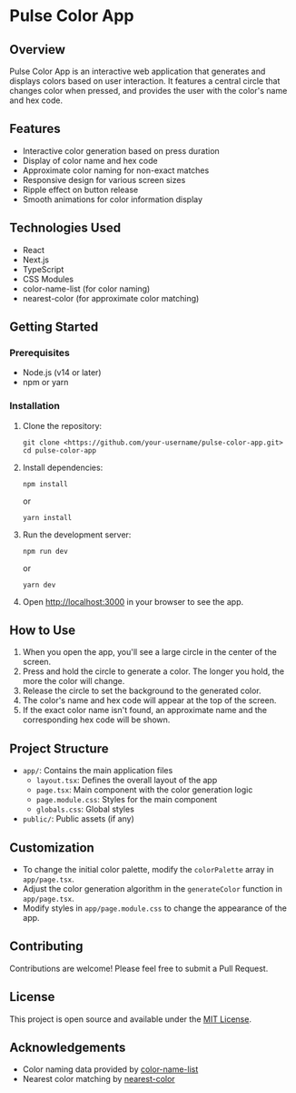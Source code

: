 # Pulse Color App

## Overview

Pulse Color App is an interactive web application that generates and displays colors based on user interaction. It features a central circle that changes color when pressed, and provides the user with the color's name and hex code.

## Features

- Interactive color generation based on press duration
- Display of color name and hex code
- Approximate color naming for non-exact matches
- Responsive design for various screen sizes
- Ripple effect on button release
- Smooth animations for color information display

## Technologies Used

- React
- Next.js
- TypeScript
- CSS Modules
- color-name-list (for color naming)
- nearest-color (for approximate color matching)

## Getting Started

### Prerequisites

- Node.js (v14 or later)
- npm or yarn

### Installation

1. Clone the repository:

   ```
   git clone <https://github.com/your-username/pulse-color-app.git>
   cd pulse-color-app
   ```

2. Install dependencies:

   ```
   npm install
   ```
   or
   ```
   yarn install
   ```

3. Run the development server:

   ```
   npm run dev
   ```
   or
   ```
   yarn dev
   ```

4. Open [http://localhost:3000](http://localhost:3000) in your browser to see the app.

## How to Use

1. When you open the app, you'll see a large circle in the center of the screen.
2. Press and hold the circle to generate a color. The longer you hold, the more the color will change.
3. Release the circle to set the background to the generated color.
4. The color's name and hex code will appear at the top of the screen.
5. If the exact color name isn't found, an approximate name and the corresponding hex code will be shown.

## Project Structure

- `app/`: Contains the main application files
  - `layout.tsx`: Defines the overall layout of the app
  - `page.tsx`: Main component with the color generation logic
  - `page.module.css`: Styles for the main component
  - `globals.css`: Global styles
- `public/`: Public assets (if any)

## Customization

- To change the initial color palette, modify the `colorPalette` array in `app/page.tsx`.
- Adjust the color generation algorithm in the `generateColor` function in `app/page.tsx`.
- Modify styles in `app/page.module.css` to change the appearance of the app.

## Contributing

Contributions are welcome! Please feel free to submit a Pull Request.

## License

This project is open source and available under the [MIT License](LICENSE).

## Acknowledgements

- Color naming data provided by [color-name-list](https://github.com/meodai/color-names)
- Nearest color matching by [nearest-color](https://github.com/dtao/nearest-color)
